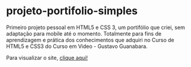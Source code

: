# projeto-portifolio-simples

Primeiro projeto pessoal em HTML5 e CSS 3, um portifólio que criei, sem adaptação para mobile até o momento. Totalmente para fins de aprendizagem e prática dos conhecimentos que adquiri no Curso de HTML5 e CSS3 do Curso em Video - Gustavo Guanabara.

<p>Para visualizar o site, <a href="https://wallissondev.github.io/projeto-portifolio-simples/" target="_blank" rel="external">clique aqui!</a></p>


